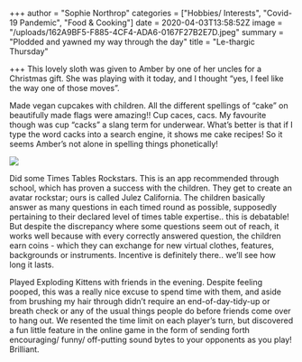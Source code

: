 +++
author = "Sophie Northrop"
categories = ["Hobbies/ Interests", "Covid-19 Pandemic", "Food & Cooking"]
date = 2020-04-03T13:58:52Z
image = "/uploads/162A9BF5-F885-4CF4-ADA6-0167F27B2E7D.jpeg"
summary = "Plodded and yawned my way through the day"
title = "Le-thargic Thursday"

+++
This lovely sloth was given to Amber by one of her uncles for a Christmas gift. She was playing with it today, and I thought “yes, I feel like the way one of those moves”.

Made vegan cupcakes with children. All the different spellings of “cake” on beautifully made flags were amazing!! Cup caces, cacs. My favourite though was cup “cacks” a slang term for underwear. What’s better is that if I type the word cacks into a search engine, it shows me cake recipes! So it seems Amber’s not alone in spelling things phonetically!

![](56CA08F8-BE2A-4DF0-A205-18919D32A742.jpeg)

Did some Times Tables Rockstars. This is an app recommended through school, which has proven a success with the children. They get to create an avatar rockstar; ours is called Julez California. The children basically answer as many questions in each timed round as possible, supposedly pertaining to their declared level of times table expertise.. this is debatable! But despite the discrepancy where some questions seem out of reach, it works well because with every correctly answered question, the children earn coins - which they can exchange for new virtual clothes, features, backgrounds or instruments. Incentive is definitely there.. we’ll see how long it lasts.

Played Exploding Kittens with friends in the evening. Despite feeling pooped, this was a really nice excuse to spend time with them, and aside from brushing my hair through didn’t require an end-of-day-tidy-up or breath check or any of the usual things people do before friends come over to hang out. We resented the time limit on each player’s turn, but discovered a fun little feature in the online game in the form of sending forth encouraging/ funny/ off-putting sound bytes to your opponents as you play! Brilliant.